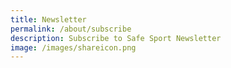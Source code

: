 ```yaml
---
title: Newsletter
permalink: /about/subscribe
description: Subscribe to Safe Sport Newsletter
image: /images/shareicon.png
---
```

